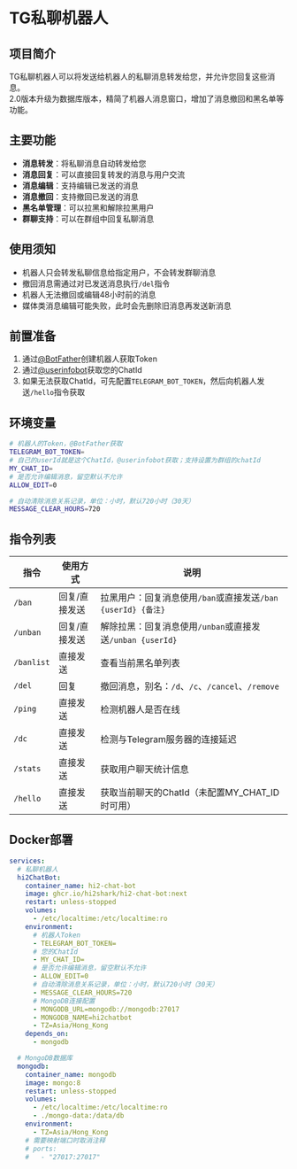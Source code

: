 # TG私聊机器人

## 项目简介
TG私聊机器人可以将发送给机器人的私聊消息转发给您，并允许您回复这些消息。  
2.0版本升级为数据库版本，精简了机器人消息窗口，增加了消息撤回和黑名单等功能。

## 主要功能
- **消息转发**：将私聊消息自动转发给您
- **消息回复**：可以直接回复转发的消息与用户交流
- **消息编辑**：支持编辑已发送的消息
- **消息撤回**：支持撤回已发送的消息
- **黑名单管理**：可以拉黑和解除拉黑用户
- **群聊支持**：可以在群组中回复私聊消息

## 使用须知
- 机器人只会转发私聊信息给指定用户，不会转发群聊消息
- 撤回消息需通过对已发送消息执行`/del`指令
- 机器人无法撤回或编辑48小时前的消息
- 媒体类消息编辑可能失败，此时会先删除旧消息再发送新消息

## 前置准备
1. 通过[@BotFather](https://t.me/BotFather)创建机器人获取Token
2. 通过[@userinfobot](https://t.me/userinfobot)获取您的ChatId
3. 如果无法获取ChatId，可先配置`TELEGRAM_BOT_TOKEN`，然后向机器人发送`/hello`指令获取

## 环境变量
```bash
# 机器人的Token，@BotFather获取
TELEGRAM_BOT_TOKEN=
# 自己的userId就是这个ChatId，@userinfobot获取；支持设置为群组的chatId
MY_CHAT_ID=
# 是否允许编辑消息，留空默认不允许
ALLOW_EDIT=0

# 自动清除消息关系记录，单位：小时，默认720小时（30天）
MESSAGE_CLEAR_HOURS=720
```

## 指令列表
| 指令 | 使用方式 | 说明 |
|------|---------|------|
| `/ban` | 回复/直接发送 | 拉黑用户：回复消息使用`/ban`或直接发送`/ban {userId} {备注}` |
| `/unban` | 回复/直接发送 | 解除拉黑：回复消息使用`/unban`或直接发送`/unban {userId}` |
| `/banlist` | 直接发送 | 查看当前黑名单列表 |
| `/del` | 回复 | 撤回消息，别名：`/d`、`/c`、`/cancel`、`/remove` |
| `/ping` | 直接发送 | 检测机器人是否在线 |
| `/dc` | 直接发送 | 检测与Telegram服务器的连接延迟 |
| `/stats` | 直接发送 | 获取用户聊天统计信息 |
| `/hello` | 直接发送 | 获取当前聊天的ChatId（未配置MY_CHAT_ID时可用） |

## Docker部署
```yaml
services:
  # 私聊机器人
  hi2ChatBot:
    container_name: hi2-chat-bot
    image: ghcr.io/hi2shark/hi2-chat-bot:next
    restart: unless-stopped
    volumes:
      - /etc/localtime:/etc/localtime:ro
    environment:
      # 机器人Token
      - TELEGRAM_BOT_TOKEN=
      # 您的ChatId
      - MY_CHAT_ID=
      # 是否允许编辑消息，留空默认不允许
      - ALLOW_EDIT=0
      # 自动清除消息关系记录，单位：小时，默认720小时（30天）
      - MESSAGE_CLEAR_HOURS=720
      # MongoDB连接配置
      - MONGODB_URL=mongodb://mongodb:27017
      - MONGODB_NAME=hi2chatbot
      - TZ=Asia/Hong_Kong
    depends_on:
      - mongodb

  # MongoDB数据库
  mongodb:
    container_name: mongodb
    image: mongo:8
    restart: unless-stopped
    volumes:
      - /etc/localtime:/etc/localtime:ro
      - ./mongo-data:/data/db
    environment:
      - TZ=Asia/Hong_Kong
    # 需要映射端口时取消注释
    # ports:
    #   - "27017:27017"
```
